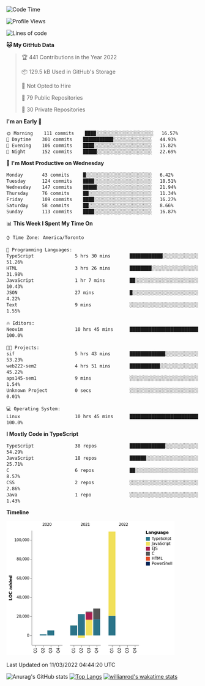 <!--START_SECTION:waka-->
![Code Time](http://img.shields.io/badge/Code%20Time-183%20hrs%2012%20mins-blue)

![Profile Views](http://img.shields.io/badge/Profile%20Views-13-blue)

![Lines of code](https://img.shields.io/badge/From%20Hello%20World%20I%27ve%20Written-199%20Thousand%20lines%20of%20code-blue)

**🐱 My GitHub Data** 

> 🏆 441 Contributions in the Year 2022
 > 
> 📦 129.5 kB Used in GitHub's Storage 
 > 
> 🚫 Not Opted to Hire
 > 
> 📜 79 Public Repositories 
 > 
> 🔑 30 Private Repositories  
 > 
**I'm an Early 🐤** 

```text
🌞 Morning    111 commits    ████░░░░░░░░░░░░░░░░░░░░░   16.57% 
🌆 Daytime    301 commits    ███████████░░░░░░░░░░░░░░   44.93% 
🌃 Evening    106 commits    ████░░░░░░░░░░░░░░░░░░░░░   15.82% 
🌙 Night      152 commits    █████░░░░░░░░░░░░░░░░░░░░   22.69%

```
📅 **I'm Most Productive on Wednesday** 

```text
Monday       43 commits     █░░░░░░░░░░░░░░░░░░░░░░░░   6.42% 
Tuesday      124 commits    ████░░░░░░░░░░░░░░░░░░░░░   18.51% 
Wednesday    147 commits    █████░░░░░░░░░░░░░░░░░░░░   21.94% 
Thursday     76 commits     ██░░░░░░░░░░░░░░░░░░░░░░░   11.34% 
Friday       109 commits    ████░░░░░░░░░░░░░░░░░░░░░   16.27% 
Saturday     58 commits     ██░░░░░░░░░░░░░░░░░░░░░░░   8.66% 
Sunday       113 commits    ████░░░░░░░░░░░░░░░░░░░░░   16.87%

```


📊 **This Week I Spent My Time On** 

```text
⌚︎ Time Zone: America/Toronto

💬 Programming Languages: 
TypeScript               5 hrs 30 mins       ████████████░░░░░░░░░░░░░   51.26% 
HTML                     3 hrs 26 mins       ████████░░░░░░░░░░░░░░░░░   31.98% 
JavaScript               1 hr 7 mins         ██░░░░░░░░░░░░░░░░░░░░░░░   10.43% 
JSON                     27 mins             █░░░░░░░░░░░░░░░░░░░░░░░░   4.22% 
Text                     9 mins              ░░░░░░░░░░░░░░░░░░░░░░░░░   1.55%

🔥 Editors: 
Neovim                   10 hrs 45 mins      █████████████████████████   100.0%

🐱‍💻 Projects: 
sif                      5 hrs 43 mins       █████████████░░░░░░░░░░░░   53.23% 
web222-sem2              4 hrs 51 mins       ███████████░░░░░░░░░░░░░░   45.22% 
aps145-sem1              9 mins              ░░░░░░░░░░░░░░░░░░░░░░░░░   1.54% 
Unknown Project          0 secs              ░░░░░░░░░░░░░░░░░░░░░░░░░   0.01%

💻 Operating System: 
Linux                    10 hrs 45 mins      █████████████████████████   100.0%

```

**I Mostly Code in TypeScript** 

```text
TypeScript               38 repos            █████████████░░░░░░░░░░░░   54.29% 
JavaScript               18 repos            ██████░░░░░░░░░░░░░░░░░░░   25.71% 
C                        6 repos             ██░░░░░░░░░░░░░░░░░░░░░░░   8.57% 
CSS                      2 repos             ░░░░░░░░░░░░░░░░░░░░░░░░░   2.86% 
Java                     1 repo              ░░░░░░░░░░░░░░░░░░░░░░░░░   1.43%

```


**Timeline**

![Chart not found](https://raw.githubusercontent.com/wise-introvert/wise-introvert/master/charts/bar_graph.png) 


 Last Updated on 11/03/2022 04:44:20 UTC
<!--END_SECTION:waka-->

![Anurag's GitHub stats](https://github-readme-stats.vercel.app/api?username=wise-introvert&count_private=true&show_icons=true)
[![Top Langs](https://github-readme-stats.vercel.app/api/top-langs/?username=wise-introvert&langs_count=10)](https://github.com/anuraghazra/github-readme-stats)
[![willianrod's wakatime stats](https://github-readme-stats.vercel.app/api/wakatime?username=wiseintrovert)](https://github.com/anuraghazra/github-readme-stats)
